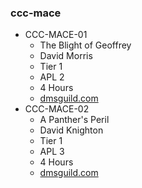 ### ccc-mace
* CCC-MACE-01
    * The Blight of Geoffrey
    * David Morris
    * Tier 1
    * APL 2
    * 4 Hours
    * [dmsguild.com](http://www.dmsguild.com/product/238812/CCCMACE0101-The-Blight-of-Geoffrey?affiliate_id=757342)
* CCC-MACE-02
    * A Panther's Peril
    * David Knighton
    * Tier 1
    * APL 3
    * 4 Hours
    * [dmsguild.com](http://www.dmsguild.com/product/238814/CCCMACE0102-A-Panthers-Peril?affiliate_id=757342)
